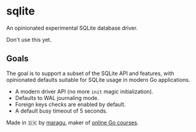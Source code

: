 # sqlite

An opinionated experimental SQLite database driver.

Don't use this yet.

## Goals

The goal is to support a subset of the SQLite API and features, with opinionated defaults
suitable for SQLite usage in modern Go applications.

- A modern driver API (no more `init` magic initialization).
- Defaults to WAL journaling mode.
- Foreign keys checks are enabled by default.
- A default busy timeout of 5 seconds.

Made in 🇩🇰 by [maragu](https://www.maragu.dk/), maker of [online Go courses](https://www.golang.dk/).
